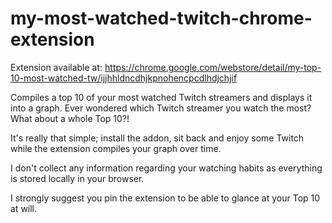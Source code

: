 # my-most-watched-twitch-chrome-extension

Extension available at: https://chrome.google.com/webstore/detail/my-top-10-most-watched-tw/ijjhhldncdhjkpnohencpcdlhdjchjif

Compiles a top 10 of your most watched Twitch streamers and displays it into a graph.
Ever wondered which Twitch streamer you watch the most? What about a whole Top 10?!

It's really that simple; install the addon, sit back and enjoy some Twitch while the extension compiles your graph over time.

I don't collect any information regarding your watching habits as everything is stored locally in your browser.

I strongly suggest you pin the extension to be able to glance at your Top 10 at will.